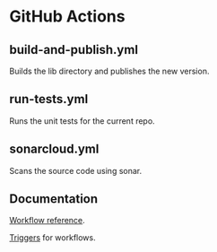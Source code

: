 # GitHub Actions

## build-and-publish.yml

Builds the lib directory and publishes the new version.

## run-tests.yml

Runs the unit tests for the current repo.

## sonarcloud.yml

Scans the source code using sonar.

## Documentation

[Workflow reference](https://help.github.com/en/actions/reference/workflow-syntax-for-github-actions).

[Triggers](https://help.github.com/en/actions/reference/events-that-trigger-workflows) for workflows.

[repository-dispatch]: https://help.github.com/en/actions/reference/events-that-trigger-workflows#external-events-repository_dispatch
